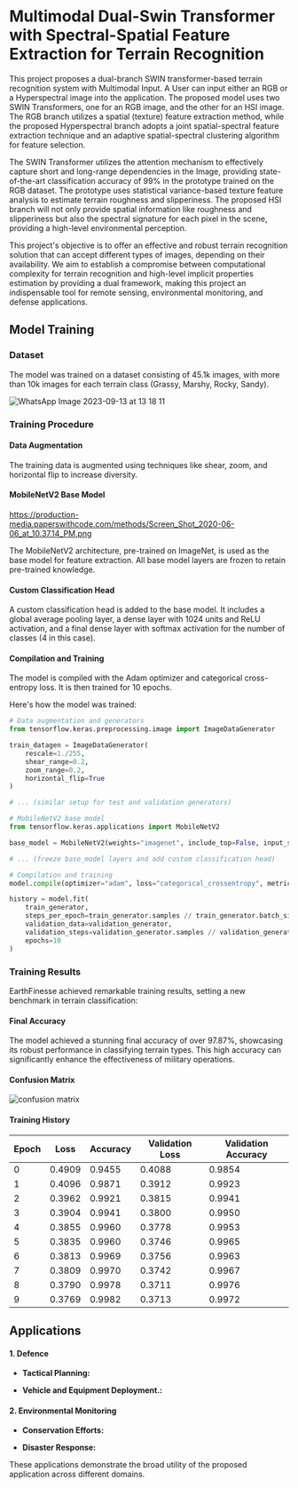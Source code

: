 # Multimodal Dual-Swin Transformer with Spectral-Spatial Feature Extraction for Terrain Recognition
	
This project proposes a dual-branch SWIN transformer-based terrain recognition system with Multimodal Input. A User can input either an RGB or a Hyperspectral image into the application. The proposed model uses two SWIN Transformers, one for an RGB image, and the other for an HSI image. The RGB branch utilizes a spatial (texture) feature extraction method, while the proposed Hyperspectral branch adopts a joint spatial-spectral feature extraction technique and an adaptive spatial-spectral clustering algorithm for feature selection. 

The SWIN Transformer utilizes the attention mechanism to effectively capture short and long-range dependencies in the Image, providing state-of-the-art classification accuracy of 99% in the prototype trained on the RGB dataset. The prototype uses statistical variance-based texture feature analysis to estimate terrain roughness and slipperiness. The proposed HSI branch will not only provide spatial information like roughness and slipperiness but also the spectral signature for each pixel in the scene, providing a high-level environmental perception. 

This project's objective is to offer an effective and robust terrain recognition solution that can accept different types of images, depending on their availability. We aim to establish a compromise between computational complexity for terrain recognition and high-level implicit properties estimation by providing a dual framework, making this project an indispensable tool for remote sensing, environmental monitoring, and defense applications. 


## Model Training

### Dataset

The model was trained on a dataset consisting of 45.1k images, with more than 10k images for each terrain class (Grassy, Marshy, Rocky, Sandy).

![WhatsApp Image 2023-09-13 at 13 18 11](https://github.com/PiPlusTheta/EarthFinesse/assets/68808227/65ab6221-7657-4dca-99e2-87ed4eb9036f)

### Training Procedure

#### Data Augmentation

The training data is augmented using techniques like shear, zoom, and horizontal flip to increase diversity.

#### MobileNetV2 Base Model

https://production-media.paperswithcode.com/methods/Screen_Shot_2020-06-06_at_10.37.14_PM.png

The MobileNetV2 architecture, pre-trained on ImageNet, is used as the base model for feature extraction. All base model layers are frozen to retain pre-trained knowledge.

#### Custom Classification Head

A custom classification head is added to the base model. It includes a global average pooling layer, a dense layer with 1024 units and ReLU activation, and a final dense layer with softmax activation for the number of classes (4 in this case).

#### Compilation and Training

The model is compiled with the Adam optimizer and categorical cross-entropy loss. It is then trained for 10 epochs.

Here's how the model was trained:

```python
# Data augmentation and generators
from tensorflow.keras.preprocessing.image import ImageDataGenerator

train_datagen = ImageDataGenerator(
    rescale=1./255,
    shear_range=0.2,
    zoom_range=0.2,
    horizontal_flip=True
)

# ... (similar setup for test and validation generators)

# MobileNetV2 base model
from tensorflow.keras.applications import MobileNetV2

base_model = MobileNetV2(weights="imagenet", include_top=False, input_shape=(224, 224, 3))

# ... (freeze base_model layers and add custom classification head)

# Compilation and training
model.compile(optimizer="adam", loss="categorical_crossentropy", metrics=["accuracy"])

history = model.fit(
    train_generator,
    steps_per_epoch=train_generator.samples // train_generator.batch_size,
    validation_data=validation_generator,
    validation_steps=validation_generator.samples // validation_generator.batch_size,
    epochs=10
)
```

### Training Results

EarthFinesse achieved remarkable training results, setting a new benchmark in terrain classification:

#### Final Accuracy

The model achieved a stunning final accuracy of over 97.87%, showcasing its robust performance in classifying terrain types. This high accuracy can significantly enhance the effectiveness of military operations.

#### Confusion Matrix
![confusion matrix](https://github.com/MaitreyaShelare/Spectra-Transformers-SIH-2023/blob/main/assets/prototype%20confusion%20matrix.png)


#### Training History

| Epoch | Loss     | Accuracy | Validation Loss | Validation Accuracy |
|-------|----------|----------|-----------------|---------------------|
| 0     | 0.4909   | 0.9455   | 0.4088          | 0.9854              |
| 1     | 0.4096   | 0.9871   | 0.3912          | 0.9923              |
| 2     | 0.3962   | 0.9921   | 0.3815          | 0.9941              |
| 3     | 0.3904   | 0.9941   | 0.3800          | 0.9950              |
| 4     | 0.3855   | 0.9960   | 0.3778          | 0.9953              |
| 5     | 0.3835   | 0.9960   | 0.3746          | 0.9965              |
| 6     | 0.3813   | 0.9969   | 0.3756          | 0.9963              |
| 7     | 0.3809   | 0.9970   | 0.3742          | 0.9967              |
| 8     | 0.3790   | 0.9978   | 0.3711          | 0.9976              |
| 9     | 0.3769   | 0.9982   | 0.3713          | 0.9972              |



## Applications


#### 1. Defence

   - **Tactical Planning:** 
   
   - **Vehicle and Equipment Deployment.:** 
   
   
#### 2. Environmental Monitoring

   - **Conservation Efforts:** 
   
   - **Disaster Response:** 
   

These applications demonstrate the broad utility of the proposed application across different domains.


